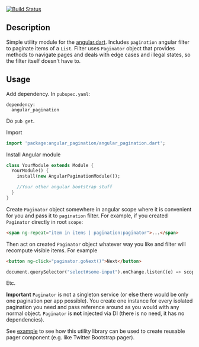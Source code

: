 [![Build Status](https://drone.io/github.com/daydev/angular_pagination/status.png)](https://drone.io/github.com/daydev/angular_pagination/latest)

## Description

Simple utility module for the [angular.dart](https://github.com/angular/angular.dart).
Includes `pagination` angular filter to paginate items of a `List`.
Filter uses `Paginator` object that provides methods to navigate pages and deals with edge cases and illegal states,
so the filter itself doesn't have to.

## Usage

Add dependency.
In `pubspec.yaml`:

```
dependency:
  angular_pagination
```
Do `pub get`.

Import
```dart
import 'package:angular_pagination/angular_pagination.dart';
```

Install Angular module
```dart
class YourModule extends Module {
  YourModule() {
    install(new AngularPaginationModule());

    //Your other angular bootstrap stuff
  }
}
```

Create `Paginator` object somewhere in angular scope where it is convenient for you and pass it to `pagination` filter.
For example, if you created `Paginator` directly in root `scope`:
```html
<span ng-repeat="item in items | pagination:paginator">...</span>
```
Then act on created `Paginator` object whatever way you like and filter will recompute visible items.
For example
```html
<button ng-click="paginator.goNext()">Next</button>
```
```dart
document.querySelector("select#some-input").onChange.listen((e) => scope.paginator.pageSize = int.parse(e.target.value));
```
Etc.

**Important** `Paginator` is not a singleton service (or else there would be only one pagination per app possible).
You create one instance for every isolated pagination you need and pass reference around as you would with any normal object.
`Paginator` is **not** injected via DI (there is no need, it has no dependencies).

See [example](https://github.com/daydev/angular_pagination/tree/master/example) to see how this utility library can be used to create reusable pager component (e.g. like Twitter Bootstrap pager).
